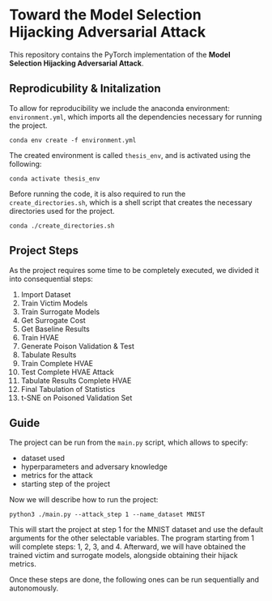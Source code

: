 # Toward the Model Selection Hijacking Adversarial Attack

This repository contains the PyTorch implementation of the **Model
Selection Hijacking Adversarial Attack**.

## Reprodicubility & Initalization
To allow for reproducibility we include the anaconda environment:
`environment.yml`, which imports all the dependencies necessary for running
the project.

```shell
conda env create -f environment.yml
```

The created environment is called `thesis_env`, and is activated using the
following:

``` shell
conda activate thesis_env
```

Before running the code, it is also required to run the
`create_directories.sh`, which is a shell script that creates the necessary
directories used for the project.

```shell
conda ./create_directories.sh
```

## Project Steps
As the project requires some time to be completely executed, we divided it
into consequential steps:
1. Import Dataset
2. Train Victim Models
3. Train Surrogate Models
4. Get Surrogate Cost
5. Get Baseline Results
6. Train HVAE
7. Generate Poison Validation & Test
8. Tabulate Results
9. Train Complete HVAE
10. Test Complete HVAE Attack
11. Tabulate Results Complete HVAE
12. Final Tabulation of Statistics
13. t-SNE on Poisoned Validation Set



## Guide
The project can be run from the `main.py` script, which allows to specify:
 - dataset used
 - hyperparameters and adversary knowledge
 - metrics for the attack
 - starting step of the project

Now we will describe how to run the project:

```shell
python3 ./main.py --attack_step 1 --name_dataset MNIST
```

This will start the project at step 1 for the MNIST dataset and use the
default arguments for the other selectable variables.
The program starting from 1 will complete steps: 1, 2, 3, and 4.
Afterward, we will have obtained the trained victim and surrogate models,
alongside obtaining their hijack metrics.

Once these steps are done, the following ones can be run sequentially
and autonomously.
